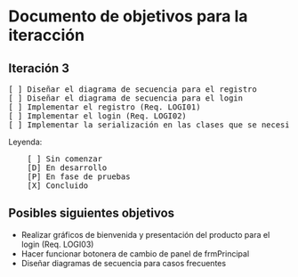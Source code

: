 # Documento de objetivos para la iteracción
## Iteración 3
<pre>
[ ] Diseñar el diagrama de secuencia para el registro
[ ] Diseñar el diagrama de secuencia para el login
[ ] Implementar el registro (Req. LOGI01)
[ ] Implementar el login (Req. LOGI02)
[ ] Implementar la serialización en las clases que se necesita
</pre>
Leyenda:
<pre>
    [ ] Sin comenzar
    [D] En desarrollo
    [P] En fase de pruebas
    [X] Concluido
</pre>
## Posibles siguientes objetivos
<ul>
    <li>Realizar gráficos de bienvenida y presentación del producto para el login (Req. LOGI03)</li>
    <li>Hacer funcionar botonera de cambio de panel de frmPrincipal</li>
    <li>Diseñar diagramas de secuencia para casos frecuentes</li>
</ul>
